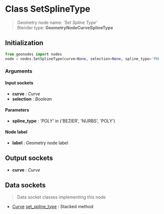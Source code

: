 
# Class SetSplineType

> Geometry node name: _'Set Spline Type'_<br>Blender type:  **GeometryNodeCurveSplineType**

## Initialization


```python
from geonodes import nodes
node = nodes.SetSplineType(curve=None, selection=None, spline_type='POLY', label=None)
```


### Arguments


#### Input sockets



- **curve** : _Curve_
- **selection** : _Boolean_



#### Parameters



- **spline_type** : _'POLY'_ in ('BEZIER', 'NURBS', 'POLY')



#### Node label



- **label** : Geometry node label



## Output sockets



- **curve** : _Curve_



## Data sockets

> Data socket classes implementing this node


- [Curve](./sockets/Curve.md) [set_spline_type](./sockets/Curve.md#set_spline_type) : Stacked method


